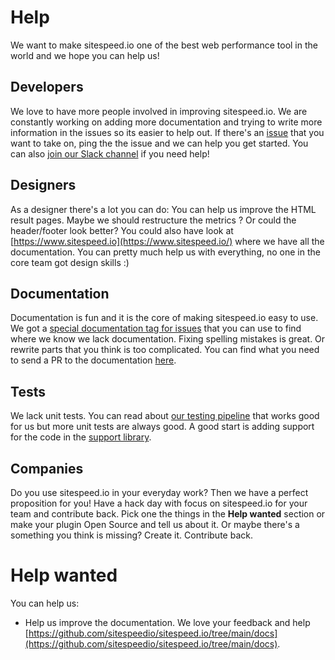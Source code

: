 # Help
We want to make sitespeed.io one of the best web performance tool in the world and we hope you can help us!

## Developers
We love to have more people involved in improving sitespeed.io. We are constantly working on adding more documentation and trying to write more information in the issues so its easier to help out. If there's an [issue](https://github.com/sitespeedio/sitespeed.io/issues) that you want to take on, ping the the issue and we can help you get started. You can also [join our Slack channel](https://join.slack.com/t/sitespeedio/shared_invite/zt-296jzr7qs-d6DId2KpEnMPJSQ8_R~WFw) if you need help!

## Designers
As a designer there's a lot you can do: You can help us improve the HTML result pages. Maybe we should restructure the metrics  ? Or could the header/footer look better? You could also have look at [https://www.sitespeed.io](https://www.sitespeed.io/) where we have all the documentation. You can pretty much help us with everything, no one in the core team got design skills :)

## Documentation
Documentation is fun and it is the core of making sitespeed.io easy to use. We got a [special documentation tag for issues](https://github.com/sitespeedio/sitespeed.io/issues?q=is%3Aissue+is%3Aopen+label%3Adocumentation) that you can use to find where we know we lack documentation. Fixing spelling mistakes is great. Or rewrite parts that you think is too complicated. You can find what you need to send a PR to the documentation [here](https://github.com/sitespeedio/sitespeed.io/tree/main/docs).

## Tests
We lack unit tests. You can read about [our testing pipeline](https://www.sitespeed.io/releasing-with-confidence/) that works good for us but more unit tests are always good. A good start is adding support for the code in the [support library](https://github.com/sitespeedio/sitespeed.io/tree/main/lib/support).


## Companies
Do you use sitespeed.io in your everyday work? Then we have a perfect proposition for you! Have a hack day with focus on sitespeed.io for your team and contribute back. Pick one the things in the **Help wanted** section or make your plugin Open Source and tell us about it. Or maybe there's a something you think is missing? Create it. Contribute back.

# Help wanted
You can help us:
* Help us improve the documentation. We love your feedback and help [https://github.com/sitespeedio/sitespeed.io/tree/main/docs](https://github.com/sitespeedio/sitespeed.io/tree/main/docs).
